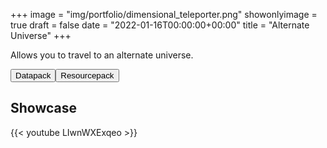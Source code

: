 +++
image = "img/portfolio/dimensional_teleporter.png"
showonlyimage = true
draft = false
date = "2022-01-16T00:00:00+00:00"
title = "Alternate Universe"
+++

Allows you to travel to an alternate universe.

<span class="download-buttons"><a href="https://thedatapackmaker.github.io/download/alternate_universe/Datapack.zip" target="_blank"><button>Datapack</button></a><a href="https://thedatapackmaker.github.io/download/alternate_universe/Resourcepack.zip" target="_blank"><button>Resourcepack</button></a></span>

<!--more-->

## Showcase

{{< youtube LIwnWXExqeo >}}



